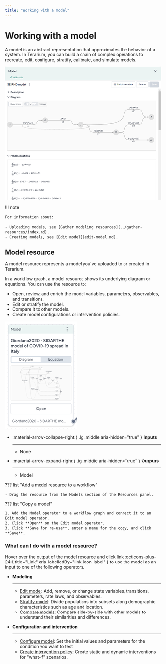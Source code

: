 ```yaml
---
title: "Working with a model"
---
```


# Working with a model

A model is an abstract representation that approximates the behavior of a system. In Terarium, you can build a chain of complex operations to recreate, edit, configure, stratify, calibrate, and simulate models.

![Diagram and model representations of an SEIRHD model](../img/models/description.png)

!!! note

    For information about: 

    - Uploading models, see [Gather modeling resources](../gather-resources/index.md).
    - Creating models, see [Edit model](edit-model.md).

## Model resource

A model resource represents a model you've uploaded to or created in Terarium.

In a workflow graph, a model resource shows its underlying diagram or equations. You can use the resource to:

- Open, review, and enrich the model variables, parameters, observables, and transitions.
- Edit or stratify the model.
- Compare it to other models.
- Create model configurations or intervention policies.

![Model resource for a SIDARTHE model of COVID-19 with a diagram preview](../img/models/model-resource.png)

<div class="grid cards" markdown>

-   :material-arrow-collapse-right:{ .lg .middle aria-hidden="true" } __Inputs__

    ---

    - None

-   :material-arrow-expand-right:{ .lg .middle aria-hidden="true" } __Outputs__

    ---

    - Model

</div>

??? list "Add a model resource to a workflow"

    - Drag the resource from the Models section of the Resources panel.

??? list "Copy a model"

    1. Add the Model operator to a workflow graph and connect it to an Edit model operator.
    2. Click **Open** on the Edit model operator.
    3. Click **Save for re-use**, enter a name for the copy, and click **Save**.

### What can I do with a model resource?

Hover over the output of the model resource and click <span class="sr-only" id="link-icon-label">link</span> :octicons-plus-24:{ title="Link" aria-labelledBy="link-icon-label" } to use the model as an input to one of the following operators.

<div class="grid cards" markdown>

-   __Modeling__

    ---

    - [Edit model](edit-model.md): Add, remove, or change state variables, transitions, parameters, rate laws, and observables.
    - [Stratify model](stratify-model.md): Divide populations into subsets along demographic characteristics such as age and location.
    - [Compare models](compare-models.md): Compare side-by-side with other models to understand their similarities and differences.

-   __Configuration and intervention__

    ---

    - [Configure model](../config-and-intervention/configure-model.md): Set the initial values and parameters for the condition you want to test
    - [Create intervention policy](../config-and-intervention/create-intervention-policy.md): Create static and dynamic interventions for "what-if" scenarios.

</div>